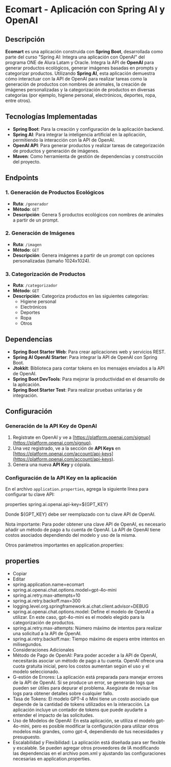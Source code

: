 # Ecomart - Aplicación con Spring AI y OpenAI

## Descripción

**Ecomart** es una aplicación construida con **Spring Boot**, desarrollada como parte del curso "Spring AI: Integra una aplicación con OpenAI" del programa ONE de Alura Latam y Oracle. Integra la API de **OpenAI** para generar productos ecológicos, generar imágenes basadas en prompts y categorizar productos. Utilizando **Spring AI**, esta aplicación demuestra cómo interactuar con la API de OpenAI para realizar tareas como la generación de productos con nombres de animales, la creación de imágenes personalizadas y la categorización de productos en diversas categorías (por ejemplo, higiene personal, electrónicos, deportes, ropa, entre otros).

## Tecnologías Implementadas

- **Spring Boot**: Para la creación y configuración de la aplicación backend.
- **Spring AI**: Para integrar la inteligencia artificial en la aplicación, permitiendo la interacción con la API de OpenAI.
- **OpenAI API**: Para generar productos y realizar tareas de categorización de productos y generación de imágenes.
- **Maven**: Como herramienta de gestión de dependencias y construcción del proyecto.

## Endpoints

### 1. **Generación de Productos Ecológicos**
   - **Ruta**: `/generador`
   - **Método**: `GET`
   - **Descripción**: Genera 5 productos ecológicos con nombres de animales a partir de un prompt.
   
### 2. **Generación de Imágenes**
   - **Ruta**: `/imagen`
   - **Método**: `GET`
   - **Descripción**: Genera imágenes a partir de un prompt con opciones personalizadas (tamaño 1024x1024).
   
### 3. **Categorización de Productos**
   - **Ruta**: `/categorizador`
   - **Método**: `GET`
   - **Descripción**: Categoriza productos en las siguientes categorías:
     - Higiene personal
     - Electrónicos
     - Deportes
     - Ropa
     - Otros

## Dependencias

- **Spring Boot Starter Web**: Para crear aplicaciones web y servicios REST.
- **Spring AI OpenAI Starter**: Para integrar la API de OpenAI con Spring Boot.
- **Jtokkit**: Biblioteca para contar tokens en los mensajes enviados a la API de OpenAI.
- **Spring Boot DevTools**: Para mejorar la productividad en el desarrollo de la aplicación.
- **Spring Boot Starter Test**: Para realizar pruebas unitarias y de integración.

## Configuración

### Generación de la API Key de OpenAI

1. Regístrate en OpenAI y ve a [https://platform.openai.com/signup](https://platform.openai.com/signup).
2. Una vez registrado, ve a la sección de **API Keys** en [https://platform.openai.com/account/api-keys](https://platform.openai.com/account/api-keys).
3. Genera una nueva **API Key** y cópiala.

### Configuración de la API Key en la aplicación

En el archivo `application.properties`, agrega la siguiente línea para configurar tu clave API:

properties
spring.ai.openai.api-key=${GPT_KEY}

Donde ${GPT_KEY} debe ser reemplazado con tu clave API de OpenAI.

Nota importante: Para poder obtener una clave API de OpenAI, es necesario añadir un método de pago a tu cuenta de OpenAI. La API de OpenAI tiene costos asociados dependiendo del modelo y uso de la misma.

Otros parámetros importantes en application.properties:

## properties
  - Copiar
  - Editar
  - spring.application.name=ecomart
  - spring.ai.openai.chat.options.model=gpt-4o-mini
  - spring.ai.retry.max-attempts=10
  - spring.ai.retry.backoff.max=300
  - logging.level.org.springframework.ai.chat.client.advisor=DEBUG
  - spring.ai.openai.chat.options.model: Define el modelo de OpenAI a utilizar. En este caso, gpt-4o-mini es el modelo elegido para la categorización de productos.
  - spring.ai.retry.max-attempts: Número máximo de intentos para realizar una solicitud a la API de OpenAI.
  - spring.ai.retry.backoff.max: Tiempo máximo de espera entre intentos en milisegundos.
  - Consideraciones Adicionales
  - Método de Pago de OpenAI: Para poder acceder a la API de OpenAI, necesitarás asociar un método de pago a tu cuenta. OpenAI ofrece una cuota gratuita inicial, pero los costos aumentan según el uso y el modelo seleccionado.
  - G-estión de Errores: La aplicación está preparada para manejar errores de la API de OpenAI. Si se produce un error, se generarán logs que pueden ser útiles para depurar el problema. Asegúrate de revisar los logs para obtener detalles sobre cualquier fallo.
  - Tasa de Tokens: El modelo GPT-4 o Mini tiene un costo asociado que depende de la cantidad de tokens utilizados en la interacción. La aplicación incluye un contador de tokens que puede ayudarte a entender el impacto de las solicitudes.
  - Uso de Modelos de OpenAI: En esta aplicación, se utiliza el modelo gpt-4o-mini, pero es posible modificar la configuración para utilizar otros modelos más grandes, como gpt-4, dependiendo de tus necesidades y presupuesto.
  - Escalabilidad y Flexibilidad: La aplicación está diseñada para ser flexible y escalable. Se pueden agregar otros proveedores de IA modificando las dependencias en el archivo pom.xml y ajustando las configuraciones necesarias en application.properties.

